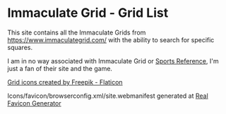 # Immaculate Grid - Grid List

This site contains all the Immaculate Grids from https://www.immaculategrid.com/ with the ability to search for specific
squares.

I am in no way associated with Immaculate Grid or [Sports Reference](https://www.sports-reference.com/), I'm just a fan
of their site and the game.

[Grid icons created by Freepik - Flaticon](https://www.flaticon.com/free-icons/grid)

Icons/favicon/browserconfig.xml/site.webmanifest generated
at [Real Favicon Generator](https://realfavicongenerator.net/)